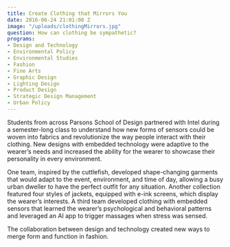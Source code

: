 ```yaml
---
title: Create Clothing that Mirrors You
date: 2016-06-24 21:01:00 Z
image: "/uploads/clothingMirrors.jpg"
question: How can clothing be sympathetic?
programs:
- Design and Technology
- Environmental Policy
- Environmental Studies
- Fashion
- Fine Arts
- Graphic Design
- Lighting Design
- Product Design
- Strategic Design Management
- Urban Policy
---
```


Students from across Parsons School of Design partnered with Intel during a semester-long class to understand how new forms of sensors could be woven into fabrics and revolutionize the way people interact with their clothing.  New designs with embedded technology were adaptive to the wearer’s needs and increased the ability for the wearer to showcase their personality in every environment.

One team, inspired by the cuttlefish, developed shape-changing garments that would adapt to the event, environment, and time of day, allowing a busy urban dweller to have the perfect outfit for any situation. Another collection featured four styles of jackets, equipped with e-ink screens, which display the wearer’s interests. A third team developed clothing with embedded sensors that learned the wearer’s psychological and behavioral patterns and leveraged an AI app to trigger massages when stress was sensed.

The collaboration between design and technology created new ways to merge form and function in fashion.
